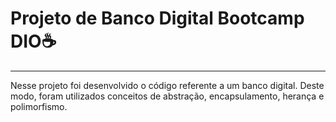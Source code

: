 # Projeto de Banco Digital Bootcamp DIO:coffee:

------



Nesse projeto foi desenvolvido o código referente a um banco digital. Deste modo, foram utilizados conceitos de abstração, encapsulamento, herança e polimorfismo. 
